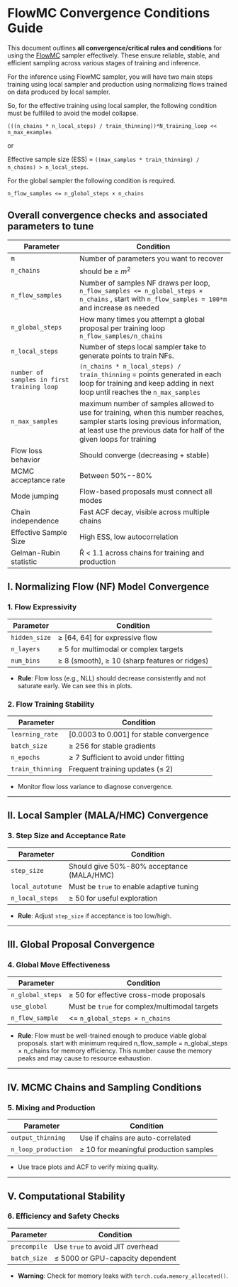 # FlowMC Convergence Conditions Guide

This document outlines **all convergence/critical rules and conditions** for using the [FlowMC](https://github.com/kazewong/flowMC) sampler effectively. These ensure reliable, stable, and efficient sampling across various stages of training and inference.

For the inference using FlowMC sampler, you will have two main steps training using local sampler and production using normalizing flows trained on data produced by local sampler.

So, for the effective training using local sampler, the following condition must be fulfilled to avoid the model collapse.

`(((n_chains * n_local_steps) / train_thinning))*N_training_loop << n_max_examples`

or

Effective sample size (ESS) = `((max_samples * train_thinning) / n_chains) > n_local_steps`.

For the global sampler the following condition is required.

`n_flow_samples <= n_global_steps × n_chains`

## Overall convergence checks and associated parameters to tune

| Parameter     | Condition                                     |
| ------------- | --------------------------------------------- |
| `m` | Number of parameters you want to recover |
| `n_chains` | should be ≥ $m^2$ |
| `n_flow_samples`| Number of samples NF draws per loop,  `n_flow_samples <= n_global_steps × n_chains` , start with `n_flow_samples = 100*m` and increase as needed |
| `n_global_steps` | How many times you attempt a global proposal per training loop `n_flow_samples/n_chains` |
| `n_local_steps` | Number of steps local sampler take to generate points to train NFs. |
| `number of samples in first training loop` | `(n_chains * n_local_steps) / train_thinning` = points generated in each loop for training and keep adding in next loop until reaches the `n_max_samples` |
| `n_max_samples`    | maximum number of samples allowed to use for training, when this number reaches, sampler starts losing previous information, at least use the previous data for half of the given loops for training |
| Flow loss behavior     | Should converge (decreasing + stable)          |
| MCMC acceptance rate   | Between 50%--80%                               |
| Mode jumping           | Flow-based proposals must connect all modes    |
| Chain independence     | Fast ACF decay, visible across multiple chains |
| Effective Sample Size  | High ESS, low autocorrelation                  |
| Gelman-Rubin statistic | R̂ < 1.1 across chains for training and production |

## I. Normalizing Flow (NF) Model Convergence

### 1. Flow Expressivity

| Parameter     | Condition                                     |
| ------------- | --------------------------------------------- |
| `hidden_size` | ≥ \[64, 64] for expressive flow               |
| `n_layers`    | ≥ 5 for multimodal or complex targets         |
| `num_bins`    | ≥ 8 (smooth), ≥ 10 (sharp features or ridges) |

* **Rule**: Flow loss (e.g., NLL) should decrease consistently and not saturate early. We can see this in plots.

### 2. Flow Training Stability

| Parameter        | Condition                                  |
| ---------------- | ------------------------------------------ |
| `learning_rate`  | [0.0003 to 0.001] for stable convergence |
| `batch_size`     | ≥ 256 for stable gradients                 |
| `n_epochs`       | ≥ 7 Sufficient to avoid under fitting      |
| `train_thinning` | Frequent training updates (≤ 2)            |

* Monitor flow loss variance to diagnose convergence.

---

## II. Local Sampler (MALA/HMC) Convergence

### 3. Step Size and Acceptance Rate

| Parameter        | Condition                                 |
| ---------------- | ----------------------------------------- |
| `step_size`      | Should give 50%-80% acceptance (MALA/HMC) |
| `local_autotune` | Must be `true` to enable adaptive tuning  |
| `n_local_steps`  | ≥ 50 for useful exploration               |

* **Rule**: Adjust `step_size` if acceptance is too low/high.

---

## III. Global Proposal Convergence

### 4. Global Move Effectiveness

| Parameter        | Condition                                     |
| ---------------- | --------------------------------------------- |
| `n_global_steps` | ≥ 50 for effective cross-mode proposals       |
| `use_global`     | Must be `true` for complex/multimodal targets |
| `n_flow_sample`  | <= `n_global_steps × n_chains`                 |

* **Rule**: Flow must be well-trained enough to produce viable global proposals. start with minimum required n_flow_sample = n_global_steps × n_chains for memory efficiency. This number cause the memory peaks and may cause to resource exhaustion.

---

## IV. MCMC Chains and Sampling Conditions

### 5. Mixing and Production

| Parameter           | Condition                              |
| ------------------- | -------------------------------------- |
| `output_thinning`   | Use if chains are auto-correlated      |
| `n_loop_production` | ≥ 10 for meaningful production samples |

* Use trace plots and ACF to verify mixing quality.

---

## V. Computational Stability

### 6. Efficiency and Safety Checks

| Parameter         | Condition                                            |
| ----------------- | ---------------------------------------------------- |
| `precompile`      | Use `true` to avoid JIT overhead                     |
| `batch_size`      | ≤ 5000 or GPU-capacity dependent |

* **Warning**: Check for memory leaks with `torch.cuda.memory_allocated()`.
